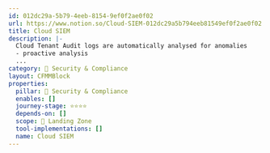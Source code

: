 ```yaml
---
id: 012dc29a-5b79-4eeb-8154-9ef0f2ae0f02
url: https://www.notion.so/Cloud-SIEM-012dc29a5b794eeb81549ef0f2ae0f02
title: Cloud SIEM
description: |-
  Cloud Tenant Audit logs are automatically analysed for anomalies
  - proactive analysis
  ...
category: 🔖 Security & Compliance
layout: CFMMBlock
properties:
  pillar: 🔖 Security & Compliance
  enables: []
  journey-stage: ⭐️⭐️⭐️⭐️
  depends-on: []
  scope: 🛬 Landing Zone
  tool-implementations: []
  name: Cloud SIEM
---
```


